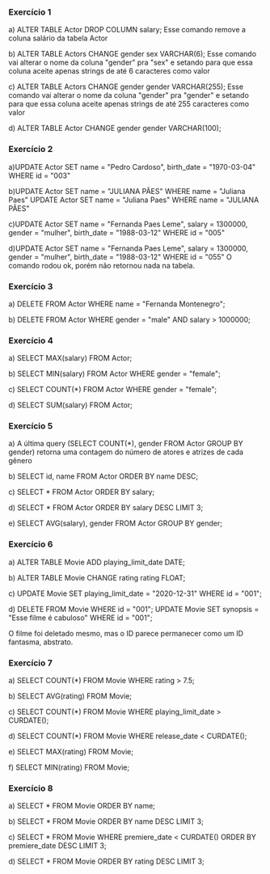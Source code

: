 ### Exercício 1
a) ALTER TABLE Actor DROP COLUMN salary;
Esse comando remove a coluna salário da tabela Actor

b) ALTER TABLE Actors CHANGE gender sex VARCHAR(6);
Esse comando vai alterar o nome da coluna "gender" pra "sex" e setando para que essa coluna aceite apenas strings de até 6 caracteres como valor

c) ALTER TABLE Actors CHANGE gender gender VARCHAR(255);
Esse comando vai alterar o nome da coluna "gender" pra "gender" e setando para que essa coluna aceite apenas strings de até 255 caracteres como valor

d) ALTER TABLE Actor CHANGE gender gender VARCHAR(100);

### Exercício 2

a)UPDATE Actor SET name = "Pedro Cardoso", birth_date = "1970-03-04" WHERE id = "003"

b)UPDATE Actor SET name = "JULIANA PÃES" WHERE name = "Juliana Paes"
UPDATE Actor SET name = "Juliana Paes" WHERE name = "JULIANA PÃES"

c)UPDATE Actor SET name = "Fernanda Paes Leme", salary = 1300000, gender = "mulher", birth_date = "1988-03-12" WHERE id = "005"

d)UPDATE Actor SET name = "Fernanda Paes Leme", salary = 1300000, gender = "mulher", birth_date = "1988-03-12" WHERE id = "055"
O comando rodou ok, porém não retornou nada na tabela.

### Exercício 3

a) DELETE FROM Actor WHERE name = "Fernanda Montenegro";

b) DELETE FROM Actor WHERE gender = "male" AND salary > 1000000;

### Exercício 4

a) SELECT MAX(salary) FROM Actor;

b) SELECT MIN(salary) FROM Actor WHERE gender = "female";

c) SELECT COUNT(*) FROM Actor WHERE gender = "female";

d) SELECT SUM(salary) FROM Actor; 

### Exercício 5

a) A última query (SELECT COUNT(*), gender FROM Actor GROUP BY gender)
retorna uma contagem do número de atores e atrizes de cada gênero

b) SELECT id, name FROM Actor ORDER BY name DESC;

c) SELECT * FROM Actor ORDER BY salary;

d) SELECT * FROM Actor ORDER BY salary DESC LIMIT 3;

e) SELECT AVG(salary), gender FROM Actor GROUP BY gender;

### Exercício 6

a) ALTER TABLE Movie ADD playing_limit_date DATE;

b) ALTER TABLE Movie CHANGE rating rating FLOAT;

c) UPDATE Movie SET playing_limit_date = "2020-12-31" WHERE id = "001";

d) DELETE FROM Movie WHERE id = "001";
UPDATE Movie SET synopsis = "Esse filme é cabuloso" WHERE id = "001";

O filme foi deletado mesmo, mas o ID parece permanecer como um ID fantasma, abstrato. 

### Exercício 7

a) SELECT COUNT(*) FROM Movie WHERE rating > 7.5;

b) SELECT AVG(rating) FROM Movie;

c) SELECT COUNT(*) FROM Movie WHERE playing_limit_date > CURDATE();

d) SELECT COUNT(*) FROM Movie WHERE release_date < CURDATE();

e) SELECT MAX(rating) FROM Movie;

f) SELECT MIN(rating) FROM Movie;

### Exercício 8

a) SELECT * FROM Movie ORDER BY name;

b) SELECT * FROM Movie ORDER BY name DESC LIMIT 3;

c) SELECT * FROM Movie WHERE premiere_date < CURDATE() ORDER BY premiere_date DESC LIMIT 3;

d) SELECT * FROM Movie ORDER BY rating DESC LIMIT 3;